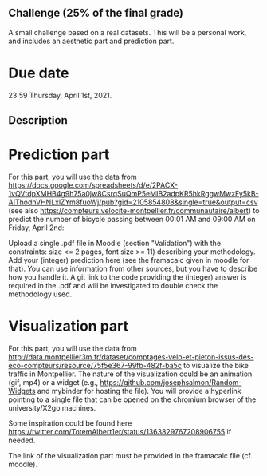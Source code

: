 
## Challenge (25% of the final grade)
A small challenge based on a real datasets. This will be a personal work, and includes an aesthetic part and prediction part.

# Due date
23:59 Thursday, April 1st, 2021.

## Description
# Prediction part
For this part, you will use the data from https://docs.google.com/spreadsheets/d/e/2PACX-1vQVtdpXMHB4g9h75a0jw8CsrqSuQmP5eMIB2adpKR5hkRggwMwzFy5kB-AIThodhVHNLxlZYm8fuoWj/pub?gid=2105854808&single=true&output=csv (see also https://compteurs.velocite-montpellier.fr/communautaire/albert) to predict the number of bicycle passing between 00:01 AM and 09:00 AM on Friday, April 2nd:

Upload a single .pdf file in Moodle (section "Validation") with the constraints: size <= 2 pages, font size >= 11) describing your methodology. Add your (integer) prediction here (see the framacalc given in moodle for that). You can use information from other sources, but you have to describe how you handle it. A git link to the code providing the (integer) answer is required in the .pdf and will be investigated to double check the methodology used.

# Visualization part
For this part, you will use the data from http://data.montpellier3m.fr/dataset/comptages-velo-et-pieton-issus-des-eco-compteurs/resource/75f5e367-99fb-482f-ba5c to visualize the bike traffic in Montpellier. The nature of the visualization could be an animation (gif, mp4) or a widget (e.g., https://github.com/josephsalmon/Random-Widgets and mybinder for hosting the file). You will provide a hyperlink pointing to a single file that can be opened on the chromium browser of the university/X2go machines.

Some inspiration could be found here https://twitter.com/TotemAlbert1er/status/1363829767208906755 if needed.

The link of the visualization part must be provided in the framacalc file (cf. moodle).
